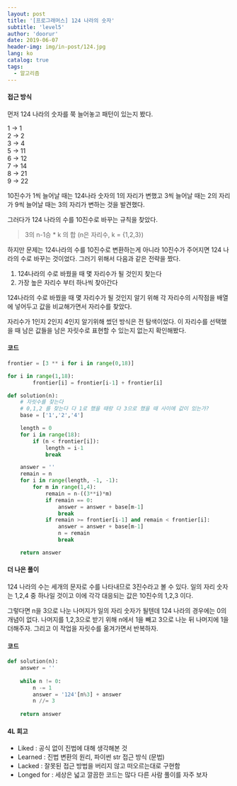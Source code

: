 ```yaml
---
layout: post
title: '[프로그래머스] 124 나라의 숫자'
subtitle: 'level5'
author: 'doorur'
date: 2019-06-07
header-img: img/in-post/124.jpg
lang: ko
catalog: true
tags:
  - 알고리즘
---
```


#### 접근 방식
먼저 124 나라의 숫자를 쭉 늘어놓고 패턴이 있는지 봤다.   

1 -> 1  
2 -> 2  
3 -> 4  
5 -> 11  
6 -> 12  
7 -> 14  
8 -> 21  
9 -> 22   

10진수가 1씩 늘어날 때는 124나라 숫자의 1의 자리가 변했고 3씩 늘어날 때는 2의 자리가 9씩 늘어날 때는 3의 자리가 변하는 것을 발견했다.   

그러다가 124 나라의 수를 10진수로 바꾸는 규칙을 찾았다.   

> 3의 n-1승 * k 의 합 (n은 자리수, k = {1,2,3})  

하지만 문제는 124나라의 수를 10진수로 변환하는게 아니라 10진수가 주어지면 124 나라의 수로 바꾸는 것이었다. 그러기 위해서 다음과 같은 전략을 짰다.  

1. 124나라의 수로 바꿨을 때 몇 자리수가 될 것인지 찾는다  
2. 가장 높은 자리수 부터 하나씩 찾아간다  

 124나라의 수로 바꿨을 때 몇 자리수가 될 것인지 알기 위해 각 자리수의 시작점을 배열에 넣어두고 값을 비교해가면서 자리수를 찾았다.  

자리수가 1인지 2인지 4인지 알기위해 썼던 방식은 전 탐색이었다. 이 자리수를 선택했을 때 남은 값들을 남은 자릿수로 표현할 수 있는지 없는지 확인해봤다.   

#### 코드
```python
frontier = [3 ** i for i in range(0,18)]

for i in range(1,18):
        frontier[i] = frontier[i-1] + frontier[i]

def solution(n):
    # 자릿수를 찾는다
    # 0,1,2 를 찾는다 다 1로 했을 때랑 다 3으로 했을 때 사이에 값이 있는가? 
    base = ['1','2','4']

    length = 0
    for i in range(18):
        if (n < frontier[i]):
            length = i-1
            break

    answer = ''
    remain = n
    for i in range(length, -1, -1):
        for m in range(1,4):
            remain = n-((3**i)*m) 
            if remain == 0:
                answer = answer + base[m-1]
                break
            if remain >= frontier[i-1] and remain < frontier[i]:
                answer = answer + base[m-1]
                n = remain
                break

    return answer

```

#### 더 나은 풀이  
124 나라의 수는 세개의 문자로 수를 나타내므로 3진수라고 볼 수 있다. 일의 자리 숫자는 1,2,4 중 하나일 것이고 이에 각각 대응되는 값은 10진수의 1,2,3 이다.  

그렇다면 n을 3으로 나눈 나머지가 일의 자리 숫자가 될텐데 124 나라의 경우에는 0의 개념이 없다. 나머지를 1,2,3으로 받기 위해 n에서 1을 빼고 3으로 나눈 뒤 나머지에 1을 더해주자. 그리고 이  작업을 자릿수를 옮겨가면서 반복하자.  

#### 코드
```python
def solution(n):
    answer = ''
    
    while n != 0:
        n -= 1
        answer = '124'[n%3] + answer
        n //= 3
        
    return answer
```

#### 4L 회고
- Liked : 공식 없이 진법에 대해 생각해본 것  
- Learned : 진법 변환의 원리, 파이썬 str 접근 방식 (문법)  
- Lacked : 잘못된 접근 방법을 버리지 않고 떠오르는대로 구현함  
- Longed for : 세상은 넓고 깔끔한 코드는 많다 다른 사람 풀이를 자주 보자  